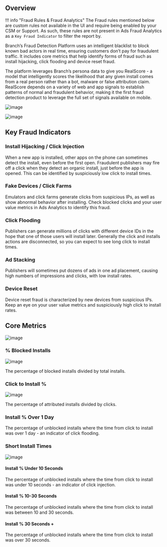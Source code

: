 ## Overview

!!! info "Fraud Rules & Fraud Analytics"
	The Fraud rules mentioned below are custom rules not available in the UI and require being enabled by your CSM or Support. As such, these rules are not present in Ads Fraud Analytics as a `Key Fraud Indicator` to filter the report by. 

Branch’s Fraud Detection Platform uses an intelligent blacklist to block known bad actors in real time, ensuring customers don’t pay for fraudulent traffic. It includes core metrics that help identify forms of fraud such as install hijacking, click flooding and device reset fraud.

The platform leverages Branch’s persona data to give you RealScore - a model that intelligently scores the likelihood that any given install comes from a real person rather than a bot, malware or false attribution claim. RealScore depends on a variety of web and app signals to establish patterns of normal and fraudulent behavior, making it the first fraud detection product to leverage the full set of signals available on mobile.

![image](/_assets/img/pages/analytics/fraud-dashboard.png)

![image](/_assets/img/pages/analytics/cti-report.png)

## Key Fraud Indicators

### Install Hijacking / Click Injection

When a new app is installed, other apps on the phone can sometimes detect the install, even before the first open. Fraudulent publishers may fire off a click when they detect an organic install, just before the app is opened. This can be identified by suspiciously low click to install times.

### Fake Devices / Click Farms

Emulators and click farms generate clicks from suspicious IPs, as well as show abnormal behavior after installing. Check blocked clicks and your user value metrics in Ads Analytics to identify this fraud.

### Click Flooding

Publishers can generate millions of clicks with different device IDs in the hope that one of those users will install later. Generally the click and installs actions are disconnected, so you can expect to see long click to install times.

### Ad Stacking

Publishers will sometimes put dozens of ads in one ad placement, causing high numbers of impressions and clicks, with low install rates.

### Device Reset

Device reset fraud is characterized by new devices from suspicious IPs. Keep an eye on your user value metrics and suspiciously high click to install rates.

## Core Metrics

![image](/_assets/img/pages/analytics/core-metrics.png)

### % Blocked Installs

![image](/_assets/img/pages/analytics/blocked-installs.png)

The percentage of blocked installs divided by total installs.

### Click to Install %

![image](/_assets/img/pages/analytics/cti.png)

The percentage of attributed installs divided by clicks.

### Install % Over 1 Day

The percentage of unblocked installs where the time from click to install was over 1 day - an indicator of click flooding.

### Short Install Times

![image](/_assets/img/pages/analytics/short-install-times.png)

#### Install % Under 10 Seconds

The percentage of unblocked installs where the time from click to install was under 10 seconds - an indicator of click injection.

#### Install % 10-30 Seconds

The percentage of unblocked installs where the time from click to install was between 10 and 30 seconds.

#### Install % 30 Seconds +

The percentage of unblocked installs where the time from click to install was over 30 seconds.
